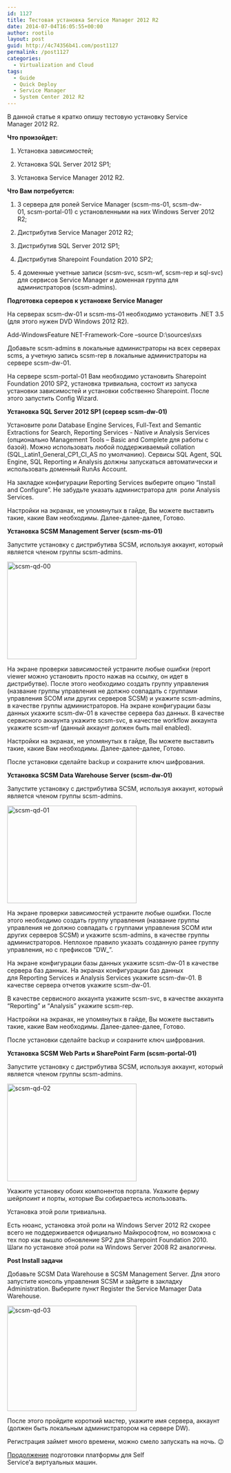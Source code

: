 ```yaml
---
id: 1127
title: Тестовая установка Service Manager 2012 R2
date: 2014-07-04T16:05:55+00:00
author: rootilo
layout: post
guid: http://4c74356b41.com/post1127
permalink: /post1127
categories:
  - Virtualization and Cloud
tags:
  - Guide
  - Quick Deploy
  - Service Manager
  - System Center 2012 R2
---
```

В данной статье я кратко опишу тестовую установку Service Manager 2012 R2.

**Что произойдет:**
  
1. Установка зависимостей;
  
2. Установка SQL Server 2012 SP1;
  
3. Установка Service Manager 2012 R2.

**Что Вам потребуется:**
  
1. 3 сервера для ролей Service Manager (scsm-ms-01, scsm-dw-01, scsm-portal-01) с установленными на них Windows Server 2012 R2;
  
2. Дистрибутив Service Manager 2012 R2;
  
3. Дистрибутив SQL Server 2012 SP1;
  
4. Дистрибутив Sharepoint Foundation 2010 SP2;
  
5. 4 доменные учетные записи (scsm-svc, scsm-wf, scsm-rep и sql-svc) для сервисов Service Manager и доменная группа для администраторов (scsm-admins).

**Подготовка серверов к установке Service Manager**
  
На серверах scsm-dw-01 и scsm-ms-01 необходимо установить .NET 3.5 (для этого нужен DVD Windows 2012 R2).

Add-WindowsFeature NET-Framework-Core –source D:\sources\sxs
  
Добавьте scsm-admins в локальные администраторы на всех серверах scms, а учетную запись scsm-rep в локальные администраторы на сервере scsm-dw-01.
  
На сервере scsm-portal-01 Вам необходимо установить Sharepoint Foundation 2010 SP2, установка тривиальна, состоит из запуска установки зависимостей и установки собственно Sharepoint. После этого запустить Config Wizard.

**Установка SQL Server 2012 SP1 (сервер scsm-dw-01)**
  
Установите роли Database Engine Services, Full-Text and Semantic Extractions for Search, Reporting Services - Native и Analysis Services (опционально Management Tools – Basic and Complete для работы с базой). Можно использовать любой поддерживаемый collation (SQL\_Latin1\_General\_CP1\_CI_AS по умолчанию). Сервисы SQL Agent, SQL Engine, SQL Reporting и Analysis должны запускаться автоматически и использовать доменный RunAs Account.
  
На закладке конфигурации Reporting Services выберите опцию &#8220;Install and Configure&#8221;. Не забудьте указать администратора для  роли Analysis Services.
  
Настройки на экранах, не упомянутых в гайде, Вы можете выставить такие, какие Вам необходимы. Далее-далее-далее, Готово.

**Установка SCSM Management Server (scsm-ms-01)**
  
Запустите установку с дистрибутива SCSM, используя аккаунт, который является членом группы scsm-admins.
  
<a href="http://4c74356b41.com/wp-content/uploads/2016/02/scsm-qd-00.png" rel="attachment wp-att-5305"><img src="http://4c74356b41.com/wp-content/uploads/2016/02/scsm-qd-00-300x226.png" alt="scsm-qd-00" width="300" height="226" /></a>
  
На экране проверки зависимостей устраните любые ошибки (report viewer можно установить просто нажав на ссылку, он идет в дистрибутве). После этого необходимо создать группу управления (название группы управления не должно совпадать с группами управления SCOM или других серверов SCSM) и укажите scsm-admins, в качестве группы администраторов. На экране конфигурации базы данных укажите scsm-dw-01 в качестве сервера баз данных. В качестве сервисного аккаунта укажите scsm-svc, в качестве workflow аккаунта укажите scsm-wf (данный аккаунт должен быть mail enabled).
  
Настройки на экранах, не упомянутых в гайде, Вы можете выставить такие, какие Вам необходимы. Далее-далее-далее, Готово.
  
После установки сделайте backup и сохраните ключ шифрования.

**Установка SCSM Data Warehouse Server (scsm-dw-01)**
  
Запустите установку с дистрибутива SCSM, используя аккаунт, который является членом группы scsm-admins.
  
<a href="http://4c74356b41.com/wp-content/uploads/2016/02/scsm-qd-01.png" rel="attachment wp-att-5309"><img src="http://4c74356b41.com/wp-content/uploads/2016/02/scsm-qd-01-300x226.png" alt="scsm-qd-01" width="300" height="226" /></a>
  
На экране проверки зависимостей устраните любые ошибки. После этого необходимо создать группу управления (название группы управления не должно совпадать с группами управления SCOM или других серверов SCSM) и укажите scsm-admins, в качестве группы администраторов. Неплохое правило указать созданную ранее группу управления, но с префиксов &#8220;DW_&#8221;.
  
На экране конфигурации базы данных укажите scsm-dw-01 в качестве сервера баз данных. На экранах конфигурации баз данных для Reporting Services и Analysis Services укажите scsm-dw-01. В качестве сервера отчетов укажите scsm-dw-01.
  
В качестве сервисного аккаунта укажите scsm-svc, в качестве аккаунта &#8220;Reporting&#8221; и &#8220;Analysis&#8221; укажите scsm-rep.
  
Настройки на экранах, не упомянутых в гайде, Вы можете выставить такие, какие Вам необходимы. Далее-далее-далее, Готово.
  
После установки сделайте backup и сохраните ключ шифрования.

**Установка SCSM Web Parts и SharePoint Farm (scsm-portal-01)**
  
Запустите установку с дистрибутива SCSM, используя аккаунт, который является членом группы scsm-admins.
  
<a href="http://4c74356b41.com/wp-content/uploads/2016/02/scsm-qd-02.png" rel="attachment wp-att-5313"><img src="http://4c74356b41.com/wp-content/uploads/2016/02/scsm-qd-02-300x226.png" alt="scsm-qd-02" width="300" height="226" /></a>
  
Укажите установку обоих компонентов портала. Укажите ферму шейрпоинт и порты, которые Вы собираетесь использовать.
  
Установка этой роли тривиальна.
  
Есть нюанс, установка этой роли на Windows Server 2012 R2 скорее всего не поддерживается официально Майкрософтом, но возможна с тех пор как вышло обновление SP2 для Sharepoint Foundation 2010. Шаги по установке этой роли на Windows Server 2008 R2 аналогичны.

**Post Install задачи**
  
Добавьте SCSM Data Warehouse в SCSM Management Server. Для этого запустите консоль управления SCSM и зайдите в закладку Administration. Выберите пункт Register the Service Mamager Data Warehouse.
  
<a href="http://4c74356b41.com/wp-content/uploads/2016/02/scsm-qd-03.png" rel="attachment wp-att-5317"><img src="http://4c74356b41.com/wp-content/uploads/2016/02/scsm-qd-03-300x244.png" alt="scsm-qd-03" width="300" height="244" /></a>
  
После этого пройдите короткий мастер, укажите имя сервера, аккаунт (должен быть локальным администратором на сервере DW).
  
Регистрация займет много времени, можно смело запускать на ночь. 😉

[Продолжение](http://4c74356b41.com/post1139) подготовки платформы для Self Service&#8217;а виртуальных машин.